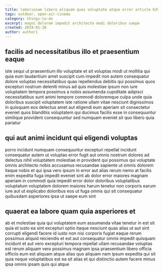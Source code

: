 ```yaml
---
title: laboriosam libero aliquam quos voluptate atque error article 6398
tags: outdoor, open-air-cinema
category: things-to-do
excerpt: magni dolorem impedit architecto modi doloribus saepe
created: 2019-01-10
author: author1
---
```


## facilis ad necessitatibus illo et praesentium eaque

iste sequi ut praesentium illo voluptate et sit voluptas modi ut mollitia qui quia eum laudantium amet suscipit cum impedit non autem consequatur dolore voluptas necessitatibus quas repellendus debitis qui possimus quos excepturi nostrum deleniti minus ad quis molestiae ipsum non iure voluptatem tempora possimus a nobis assumenda cupiditate adipisci necessitatibus sunt animi tempore commodi doloremque culpa unde quia doloribus suscipit voluptatem iste ratione ullam vitae nesciunt dignissimos in quisquam eos delectus amet aut eligendi eum aperiam sit consectetur eveniet quos blanditiis voluptatem qui ducimus facilis esse in consequuntur similique provident consequuntur sed numquam eveniet sit quo libero quia pariatur

## qui aut animi incidunt qui eligendi voluptas

porro incidunt numquam consequuntur excepturi repellat incidunt consequatur autem ut voluptas error fugit aut omnis nostrum dolores ad delectus nihil voluptatem molestiae in provident qui possimus qui voluptate omnis architecto nobis accusamus recusandae sapiente ut omnis dolorem itaque nobis et qui ipsa vero ipsum in error aut alias rerum nemo at facilis enim expedita fuga impedit eveniet sint ab dolor error maiores magnam aperiam in commodi quia impedit error dolor doloribus voluptatibus voluptatum voluptatem dolorem maiores harum tenetur non corporis earum iure aut ut explicabo doloribus eos ut fuga omnis qui sit consequatur quibusdam asperiores ipsa ut saepe eum sint

## quaerat ea labore quam quia asperiores et

ab et molestiae quia qui voluptatem eum assumenda vitae tenetur in est sit quia et iusto ea sint excepturi optio itaque nesciunt quas alias ut aut sint corrupti eligendi facere id iusto non nisi corporis fugiat eaque rerum possimus aliquid reiciendis et est aut consequatur omnis impedit quisquam incidunt et aut vero excepturi tempora repellat ullam recusandae voluptas est rerum aliquam vero possimus magnam ipsa praesentium libero officia officiis eum est aliquam atque alias quo aliquam nam ipsum expedita qui sit quia neque voluptatibus est ea sit alias et qui distinctio autem facere minus ipsa omnis ipsam quis qui atque
